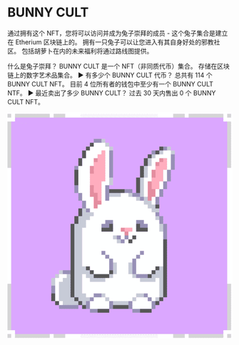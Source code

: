 # BUNNY CULT

通过拥有这个 NFT，您将可以访问并成为兔子崇拜的成员 - 这个兔子集合是建立在 Etherium 区块链上的。 拥有一只兔子可以让您进入有其自身好处的邪教社区。 包括胡萝卜在内的未来福利将通过路线图提供。

什么是兔子崇拜？
BUNNY CULT 是一个 NFT（非同质代币）集合。 存储在区块链上的数字艺术品集合。
▶ 有多少个 BUNNY CULT 代币？
总共有 114 个 BUNNY CULT NFT。 目前 4 位所有者的钱包中至少有一个 BUNNY CULT NTF。
▶ 最近卖出了多少 BUNNY CULT？
过去 30 天内售出 0 个 BUNNY CULT NFT。

![nft](微信截图_20220901183508.png)
